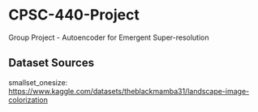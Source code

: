 # CPSC-440-Project
Group Project - Autoencoder for Emergent Super-resolution
## Dataset Sources
smallset_onesize: https://www.kaggle.com/datasets/theblackmamba31/landscape-image-colorization
